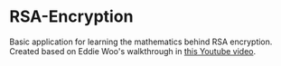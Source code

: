 # RSA-Encryption
Basic application for learning the mathematics behind RSA encryption. Created based on Eddie Woo's walkthrough in 
[this Youtube video](https://www.youtube.com/watch?v=4zahvcJ9glg).
